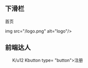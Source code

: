 ## 下滑栏
首页
<nav>
 img src="/logo.png"
alt="logo"/>
<h1>前端达人</h1>
<ul class=>
<!--省略-->
K/u12
Kbutton type= "button">注册</
button>
</nav>
<!--stackedit_data:
eyJoaXN0b3J5IjpbLTE4OTkzMDM3MzFdfQ==
-->